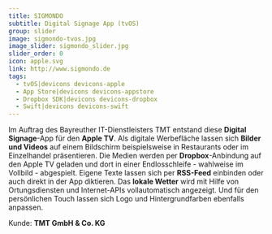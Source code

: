 ```yaml
---
title: SIGMONDO
subtitle: Digital Signage App (tvOS)
group: slider
image: sigmondo-tvos.jpg
image_slider: sigmondo_slider.jpg
slider_order: 0
icon: apple.svg
link: http://www.sigmondo.de
tags:
  - tvOS|devicons devicons-apple
  - App Store|devicons devicons-appstore
  - Dropbox SDK|devicons devicons-dropbox
  - Swift|devicons devicons-swift
---
```


Im Auftrag des Bayreuther IT-Dienstleisters TMT entstand diese **Digital Signage**-App für den **Apple TV**. Als digitale Werbefläche lassen sich **Bilder und Videos** auf einem Bildschirm beispielsweise in Restaurants oder im Einzelhandel präsentieren. Die Medien werden per **Dropbox**-Anbindung auf den Apple TV geladen und dort in einer Endlosschleife - wahlweise im Vollbild - abgespielt. Eigene Texte lassen sich per **RSS-Feed** einbinden oder auch direkt in der App diktieren. Das **lokale Wetter** wird mit Hilfe von Ortungsdiensten und Internet-APIs vollautomatisch angezeigt. Und für den persönlichen Touch lassen sich Logo und Hintergrundfarben ebenfalls anpassen.

Kunde: **TMT GmbH & Co. KG**
